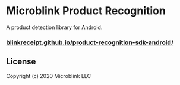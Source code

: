 # Microblink Product Recognition

A product detection library for Android.

### [blinkreceipt.github.io/product-recognition-sdk-android/](https://blinkreceipt.github.io/product-recognition-sdk-android/)

## License

Copyright (c) 2020 Microblink LLC
